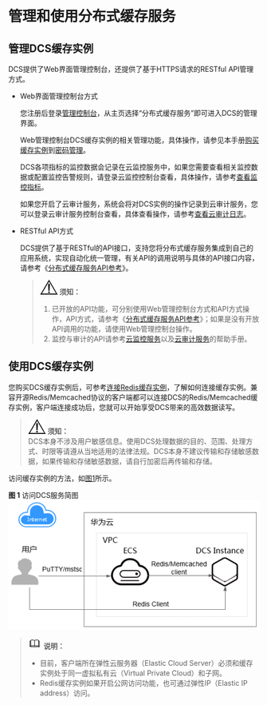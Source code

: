 # 管理和使用分布式缓存服务<a name="ZH-CN_TOPIC_0148195361"></a>

## 管理DCS缓存实例<a name="section121075018358"></a>

DCS提供了Web界面管理控制台，还提供了基于HTTPS请求的RESTful API管理方式。

-   Web界面管理控制台方式

    您注册后登录[管理控制台](https://console.huaweicloud.com)，从主页选择“分布式缓存服务”即可进入DCS的管理界面。

    Web管理控制台DCS缓存实例的相关管理功能，具体操作，请参见本手册[购买缓存实例](购买缓存实例.md)到[密码管理](密码管理.md)。

    DCS各项指标的监控数据会记录在云监控服务中，如果您需要查看相关监控数据或配置监控告警规则，请登录云监控控制台查看，具体操作，请参考[查看监控指标](查看监控指标.md)。

    如果您开启了云审计服务，系统会将对DCS实例的操作记录到云审计服务，您可以登录云审计服务控制台查看，具体查看操作，请参考[查看云审计日志](查看云审计日志.md)。

-   RESTful API方式

    DCS提供了基于RESTful的API接口，支持您将分布式缓存服务集成到自己的应用系统，实现自动化统一管理，有关API的调用说明与具体的API接口内容，请参考《[分布式缓存服务API参考](https://support.huaweicloud.com/api-dcs/dcs-api-0312001.html)》。

    >![](public_sys-resources/icon-notice.gif) **须知：**   
    >1.  已开放的API功能，可分别使用Web管理控制台方式和API方式操作，API方式，请参考《[分布式缓存服务API参考](https://support.huaweicloud.com/api-dcs/dcs-api-0312001.html)》；如果是没有开放API调用的功能，请使用Web管理控制台操作。  
    >2.  监控与审计的API请参考[云监控服务](https://support.huaweicloud.com/ces/index.html)以及[云审计服务](https://support.huaweicloud.com/cts/index.html)的帮助手册。  


## 使用DCS缓存实例<a name="section1278313113617"></a>

您购买DCS缓存实例后，可参考[连接Redis缓存实例](连接Redis缓存实例.md)，了解如何连接缓存实例。兼容开源Redis/Memcached协议的客户端都可以连接DCS的Redis/Memcached缓存实例，客户端连接成功后，您就可以开始享受DCS带来的高效数据读写。

>![](public_sys-resources/icon-notice.gif) **须知：**   
>DCS本身不涉及用户敏感信息。使用DCS处理数据的目的、范围、处理方式、时限等请遵从当地适用的法律法规。DCS本身不建议传输和存储敏感数据，如果传输和存储敏感数据，请自行加密后再传输和存储。  

访问缓存实例的方法，如[图1](#fig178431316483)所示。

**图 1**  访问DCS服务简图<a name="fig178431316483"></a>  
![](figures/访问DCS服务简图.png "访问DCS服务简图")

>![](public_sys-resources/icon-note.gif) **说明：**   
>-   目前，客户端所在弹性云服务器（Elastic Cloud Server）必须和缓存实例处于同一虚拟私有云（Virtual Private Cloud）和子网。  
>-   Redis缓存实例如果开启公网访问功能，也可通过弹性IP（Elastic IP address）访问。  

